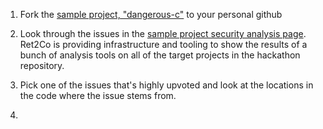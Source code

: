 
1. Fork the [sample project, "dangerous-c"](https://github.com/returntocorp-hackathon/dangerous-c) to your personal github

1. Look through the issues in the [sample project security analysis page](https://app.returntocorp.com/repo/github.com/returntocorp-hackathon/dangerous-c/). Ret2Co is providing infrastructure and tooling to show the results of a bunch of analysis tools on all of the target projects in the hackathon repository. 

1. Pick one of the issues that's highly upvoted and look at the locations in the code where the issue stems from.

1. 